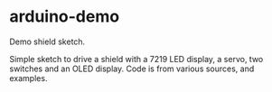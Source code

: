 # arduino-demo
Demo shield sketch.

Simple sketch to drive a shield with a 7219 LED display, a servo, two switches and an OLED display.
Code is from various sources, and examples.

